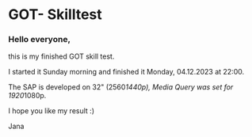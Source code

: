 # GOT- Skilltest
### Hello everyone,

this is my finished GOT skill test.

I started it Sunday morning and finished it Monday, 04.12.2023 at 22:00.

The SAP is developed on 32" (2560*1440p), Media Query was set for 1920*1080p.

I hope you like my result :)

Jana
